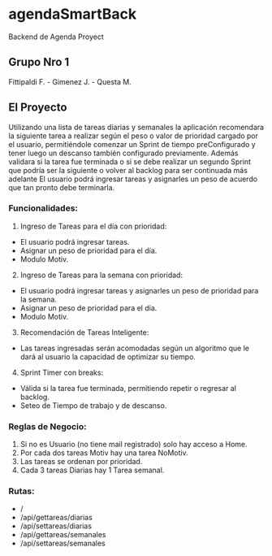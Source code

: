 # agendaSmartBack
Backend de Agenda Proyect
## Grupo Nro 1
Fittipaldi F. - Gimenez J. - Questa M.
## El Proyecto
Utilizando una lista de tareas diarias y semanales la aplicación recomendara la siguiente tarea a realizar según el peso o valor de prioridad cargado por el usuario, permitiéndole comenzar un Sprint de tiempo preConfigurado y tener luego un descanso también configurado previamente. Además validara si la tarea fue terminada o si se debe realizar un segundo Sprint que podría ser la siguiente o volver al backlog para ser continuada más adelante El usuario podrá ingresar tareas y asignarles un peso de acuerdo que tan pronto debe terminarla.
### Funcionalidades:
1. Ingreso de Tareas para el día con prioridad:
-	El usuario podrá ingresar tareas.
-	Asignar un peso de prioridad para el día.
-	Modulo Motiv.
2. Ingreso de Tareas para la semana con prioridad:
-	El usuario podrá ingresar tareas y asignarles un peso de prioridad para la semana.
-	Asignar un peso de prioridad para el día.
-	Modulo Motiv.
3. Recomendación de Tareas Inteligente:
-	Las tareas ingresadas serán acomodadas según un algoritmo que le dará al usuario la capacidad de optimizar su tiempo.
4. Sprint Timer con breaks:
-	Válida si la tarea fue terminada, permitiendo repetir o regresar al backlog.
-	Seteo de Tiempo de trabajo y de descanso.
### Reglas de Negocio:
1. Si no es Usuario (no tiene mail registrado) solo hay acceso a Home.
2. Por cada dos tareas Motiv hay una tarea NoMotiv.
3. Las tareas se ordenan por prioridad.
4. Cada 3 tareas Diarias hay 1 Tarea semanal.
### Rutas:
-	/
-	/api/gettareas/diarias
-	/api/settareas/diarias
-	/api/gettareas/semanales
-	/api/settareas/semanales
